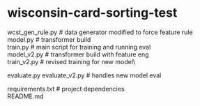 # wisconsin-card-sorting-test

wcst_gen_rule.py             # data generator modified to force feature rule\
model.py            # transformer build \
train.py            # main script for training and running eval \
model_v2.py            # transformer build with feature eng\
train_v2.py            # revised training for new model\

evaluate.py
evaluate_v2.py # handles new model eval

requirements.txt    # project dependencies \
README.md           